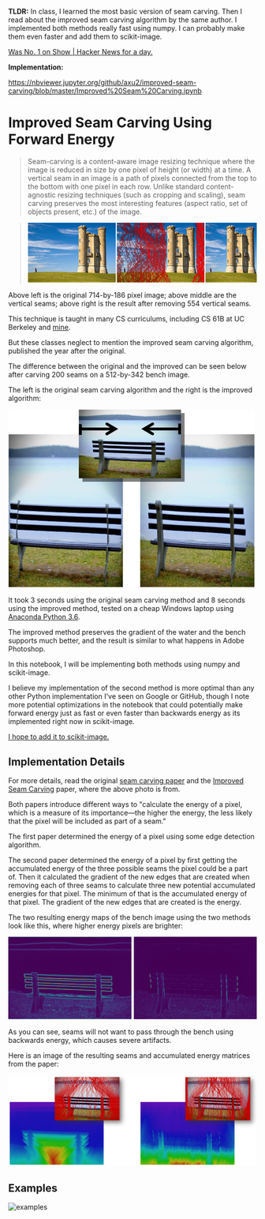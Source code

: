 **TLDR:** In class, I learned the most basic version of seam carving. Then I read about the improved seam carving algorithm by the same author. I implemented both methods really fast using numpy. I can probably make them even faster and add them to scikit-image.

[Was No. 1 on Show | Hacker News for a day.](https://news.ycombinator.com/item?id=17165889)

**Implementation:** 

https://nbviewer.jupyter.org/github/axu2/improved-seam-carving/blob/master/Improved%20Seam%20Carving.ipynb


# Improved Seam Carving Using Forward Energy

>Seam-carving is a content-aware image resizing technique where the image is reduced in size by one pixel of height (or width) at a time. A vertical seam in an image is a path of pixels connected from the top to the bottom with one pixel in each row. Unlike standard content-agnostic resizing techniques (such as cropping and scaling), seam carving preserves the most interesting features (aspect ratio, set of objects present, etc.) of the image.

>![tower](BroadwayTowerSeamCarving.png)

Above left is the original 714-by-186 pixel image; above middle are the vertical seams; above right is the result after removing 554 vertical seams.

This technique is taught in many CS curriculums, including CS 61B at UC Berkeley and [mine](https://www.cs.princeton.edu/courses/archive/spring16/cos226/assignments/seamCarving.html). 

But these classes neglect to mention the improved seam carving algorithm, published the year after the original.

The difference between the original and the improved can be seen below after carving 200 seams on a 512-by-342 bench image.

The left is the original seam carving algorithm and the right is the improved algorithm:

<img src="doub_bench3_comp.jpg" alt="seam" width=500>

It took 3 seconds using the original seam carving method and 8 seconds using the improved method, tested on a cheap Windows laptop using [Anaconda Python 3.6](https://www.anaconda.com/download/).

The improved method preserves the gradient of the water and the bench supports much better, and the result is similar to what happens in Adobe Photoshop.

In this notebook, I will be implementing both methods using numpy and scikit-image.

I believe my implementation of the second method is more optimal than any other Python implementation I've seen on Google or GitHub, though I note more potential optimizations in the notebook that could potentially make forward energy just as fast or even faster than backwards energy as its implemented right now in scikit-image.

[I hope to add it to scikit-image.](https://github.com/scikit-image/scikit-image/issues/3082)

## Implementation Details

For more details, read the original [seam carving paper](http://www.faculty.idc.ac.il/arik/SCWeb/imret/index.html) 
and the [Improved Seam Carving](http://www.faculty.idc.ac.il/arik/SCWeb/vidret/index.html) paper, where the above photo is from.

Both papers introduce different ways to "calculate the energy of a pixel, which is a measure of its importance—the higher the energy, the less likely that the pixel will be included as part of a seam."

The first paper determined the energy of a pixel using some edge detection algorithm.

The second paper determined the energy of a pixel by first getting the accumulated energy
of the three possible seams the pixel could be a part of. Then it calculated the gradient 
of the new edges that are created when removing each of three seams to calculate three 
new potential accumulated energies for that pixel. The minimum of that is the accumulated
energy of that pixel. The gradient of the new edges that are created is the energy.

The two resulting energy maps of the bench image using the two methods look like this, where higher energy pixels are brighter:

<img src="eimg.jpg" alt="eimg" width=700>

As you can see, seams will not want to pass through the bench using backwards energy, which causes severe artifacts. 

Here is an image of the resulting seams and accumulated energy matrices from the paper:

<img src="seams.PNG" alt="seam" width=700>

## Examples

![examples](examples.png)
